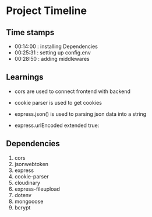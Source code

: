# Project Timeline

## Time stamps
* 00:14:00 : installing Dependencies
* 00:25:31 : setting up config.env
* 00:28:50 : adding middlewares 

## Learnings
* cors are used to connect frontend with backend
* cookie parser is used to get cookies

* express.json() is used to parsing json data into a string

* express.urlEncoded extended true: 


## Dependencies
1. cors 
2. jsonwebtoken
3. express
4. cookie-parser
5. cloudinary
6. express-fileupload 
7. dotenv
8. mongooose
9. bcrypt


